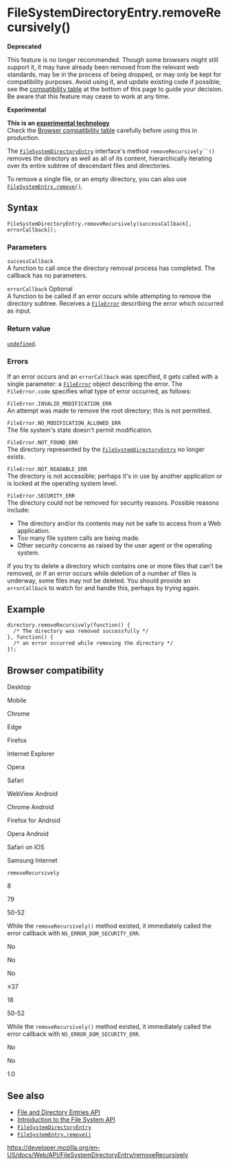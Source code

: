 # FileSystemDirectoryEntry.removeRecursively()

**Deprecated**

This feature is no longer recommended. Though some browsers might still support it, it may have already been removed from the relevant web standards, may be in the process of being dropped, or may only be kept for compatibility purposes. Avoid using it, and update existing code if possible; see the [compatibility table](#browser_compatibility) at the bottom of this page to guide your decision. Be aware that this feature may cease to work at any time.

**Experimental**

**This is an [experimental technology](https://developer.mozilla.org/en-US/docs/MDN/Guidelines/Conventions_definitions#experimental)**  
Check the [Browser compatibility table](#browser_compatibility) carefully before using this in production.

The [`FileSystemDirectoryEntry`](../filesystemdirectoryentry) interface's method ` removeRecursively``() ` removes the directory as well as all of its content, hierarchically iterating over its entire subtree of descendant files and directories.

To remove a single file, or an empty directory, you can also use [`FileSystemEntry.remove()`](../filesystementry/remove).

## Syntax

    FileSystemDirectoryEntry.removeRecursively(successCallback[, errorCallback]);

### Parameters

`successCallback`  
A function to call once the directory removal process has completed. The callback has no parameters.

`errorCallback` <span class="badge inline optional">Optional</span>  
A function to be called if an error occurs while attempting to remove the directory subtree. Receives a [`FileError`](../fileerror) describing the error which occurred as input.

### Return value

[`undefined`](https://developer.mozilla.org/en-US/docs/Web/JavaScript/Reference/Global_Objects/undefined).

### Errors

If an error occurs and an `errorCallback` was specified, it gets called with a single parameter: a [`FileError`](../fileerror) object describing the error. The <span class="page-not-created">`FileError.code`</span> specifies what type of error occurred, as follows:

`FileError.INVALID_MODIFICATION_ERR`  
An attempt was made to remove the root directory; this is not permitted.

`FileError.NO_MODIFICATION_ALLOWED_ERR`  
The file system's state doesn't permit modification.

`FileError.NOT_FOUND_ERR`  
The directory represented by the [`FileSystemDirectoryEntry`](../filesystemdirectoryentry) no longer exists.

`FileError.NOT_READABLE_ERR`  
The directory is not accessible; perhaps it's in use by another application or is locked at the operating system level.

`FileError.SECURITY_ERR`  
The directory could not be removed for security reasons. Possible reasons include:

- The directory and/or its contents may not be safe to access from a Web application.
- Too many file system calls are being made.
- Other security concerns as raised by the user agent or the operating system.

If you try to delete a directory which contains one or more files that can't be removed, or if an error occurs while deletion of a number of files is underway, some files may not be deleted. You should provide an `errorCallback` to watch for and handle this, perhaps by trying again.

## Example

    directory.removeRecursively(function() {
      /* The directory was removed successfully */
    }, function() {
      /* an error occurred while removing the directory */
    });

## Browser compatibility

Desktop

Mobile

Chrome

Edge

Firefox

Internet Explorer

Opera

Safari

WebView Android

Chrome Android

Firefox for Android

Opera Android

Safari on IOS

Samsung Internet

`removeRecursively`

8

79

50-52

While the `removeRecursively()` method existed, it immediately called the error callback with `NS_ERROR_DOM_SECURITY_ERR`.

No

No

No

≤37

18

50-52

While the `removeRecursively()` method existed, it immediately called the error callback with `NS_ERROR_DOM_SECURITY_ERR`.

No

No

1.0

## See also

- [File and Directory Entries API](../file_and_directory_entries_api)
- [Introduction to the File System API](../file_and_directory_entries_api/introduction)
- [`FileSystemDirectoryEntry`](../filesystemdirectoryentry)
- [`FileSystemEntry.remove()`](../filesystementry/remove)

<a href="https://developer.mozilla.org/en-US/docs/Web/API/FileSystemDirectoryEntry/removeRecursively" class="_attribution-link">https://developer.mozilla.org/en-US/docs/Web/API/FileSystemDirectoryEntry/removeRecursively</a>
